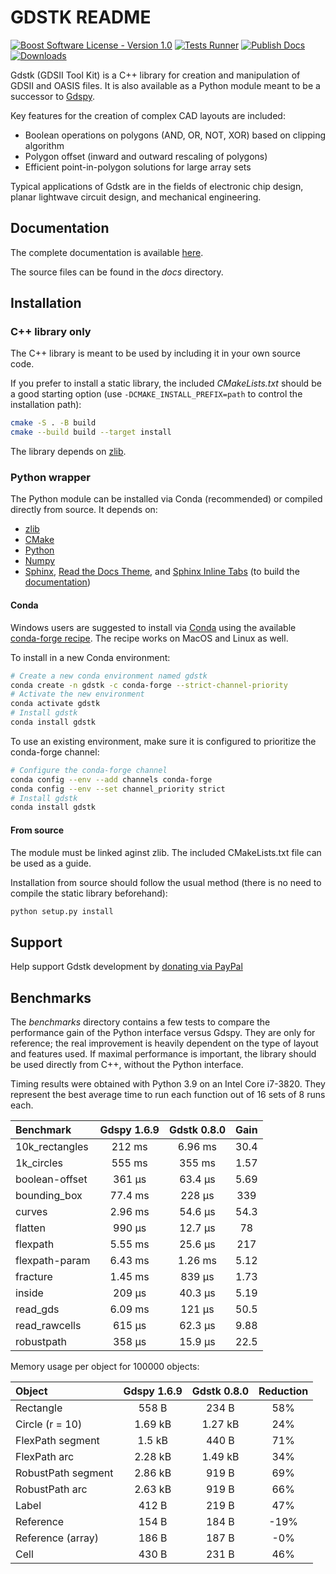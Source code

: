 # GDSTK README

[![Boost Software License - Version 1.0](https://img.shields.io/github/license/heitzmann/gdstk.svg)](https://www.boost.org/LICENSE_1_0.txt)
[![Tests Runner](https://github.com/heitzmann/gdstk/workflows/Tests%20Runner/badge.svg)](https://github.com/heitzmann/gdstk/actions)
[![Publish Docs](https://github.com/heitzmann/gdstk/workflows/Publish%20Docs/badge.svg)](http://heitzmann.github.io/gdstk)
[![Downloads](https://img.shields.io/github/downloads/heitzmann/gdstk/total.svg)](https://github.com/heitzmann/gdstk/releases)

Gdstk (GDSII Tool Kit) is a C++ library for creation and manipulation of GDSII and OASIS files.
It is also available as a Python module meant to be a successor to [Gdspy](https://github.com/heitzmann/gdspy).

Key features for the creation of complex CAD layouts are included:

* Boolean operations on polygons (AND, OR, NOT, XOR) based on clipping algorithm
* Polygon offset (inward and outward rescaling of polygons)
* Efficient point-in-polygon solutions for large array sets

Typical applications of Gdstk are in the fields of electronic chip design, planar lightwave circuit design, and mechanical engineering.


## Documentation

The complete documentation is available [here](http://heitzmann.github.io/gdstk).

The source files can be found in the _docs_ directory.


## Installation

### C++ library only

The C++ library is meant to be used by including it in your own source code.

If you prefer to install a static library, the included _CMakeLists.txt_ should be a good starting option (use `-DCMAKE_INSTALL_PREFIX=path` to control the installation path):

```sh
cmake -S . -B build
cmake --build build --target install
```

The library depends on [zlib](https://zlib.net/).

### Python wrapper

The Python module can be installed via Conda (recommended) or compiled directly from source.
It depends on:

* [zlib](https://zlib.net/)
* [CMake](https://cmake.org/)
* [Python](https://www.python.org/)
* [Numpy](https://numpy.org/)
* [Sphinx](https://www.sphinx-doc.org/), [Read the Docs Theme](https://sphinx-rtd-theme.readthedocs.io/), and [Sphinx Inline Tabs](https://sphinx-inline-tabs.readthedocs.io/) (to build the [documentation](http://heitzmann.github.io/gdstk))

#### Conda

Windows users are suggested to install via [Conda](https://www.anaconda.com/) using the available [conda-forge recipe](https://github.com/conda-forge/gdstk-feedstock).
The recipe works on MacOS and Linux as well.

To install in a new Conda environment:

```sh
# Create a new conda environment named gdstk
conda create -n gdstk -c conda-forge --strict-channel-priority
# Activate the new environment
conda activate gdstk
# Install gdstk
conda install gdstk
```

To use an existing environment, make sure it is configured to prioritize the conda-forge channel:

```sh
# Configure the conda-forge channel
conda config --env --add channels conda-forge
conda config --env --set channel_priority strict
# Install gdstk
conda install gdstk
```

#### From source

The module must be linked aginst zlib.
The included CMakeLists.txt file can be used as a guide.

Installation from source should follow the usual method (there is no need to compile the static library beforehand):

```sh
python setup.py install
```

## Support

Help support Gdstk development by [donating via PayPal](https://www.paypal.com/cgi-bin/webscr?cmd=_s-xclick&hosted_button_id=JD2EUE2WPPBQQ)


## Benchmarks

The _benchmarks_ directory contains a few tests to compare the performance gain of the Python interface versus Gdspy.
They are only for reference; the real improvement is heavily dependent on the type of layout and features used.
If maximal performance is important, the library should be used directly from C++, without the Python interface.

Timing results were obtained with Python 3.9 on an Intel Core i7-3820.
They represent the best average time to run each function out of 16 sets of 8 runs each.

| Benchmark        |   Gdspy 1.6.9    |   Gdstk 0.8.0    |   Gain   |
| :--------------- | :--------------: | :--------------: | :------: |
| 10k_rectangles   |      212 ms      |     6.96 ms      |   30.4   |
| 1k_circles       |      555 ms      |      355 ms      |   1.57   |
| boolean-offset   |      361 μs      |     63.4 μs      |   5.69   |
| bounding_box     |     77.4 ms      |      228 μs      |   339    |
| curves           |     2.96 ms      |     54.6 μs      |   54.3   |
| flatten          |      990 μs      |     12.7 μs      |    78    |
| flexpath         |     5.55 ms      |     25.6 μs      |   217    |
| flexpath-param   |     6.43 ms      |     1.26 ms      |   5.12   |
| fracture         |     1.45 ms      |      839 μs      |   1.73   |
| inside           |      209 μs      |     40.3 μs      |   5.19   |
| read_gds         |     6.09 ms      |      121 μs      |   50.5   |
| read_rawcells    |      615 μs      |     62.3 μs      |   9.88   |
| robustpath       |      358 μs      |     15.9 μs      |   22.5   |

Memory usage per object for 100000 objects:

| Object               |   Gdspy 1.6.9    |   Gdstk 0.8.0    | Reduction |
| :------------------- | :--------------: | :--------------: | :-------: |
| Rectangle            |      558 B       |      234 B       |    58%    |
| Circle (r = 10)      |     1.69 kB      |     1.27 kB      |    24%    |
| FlexPath segment     |      1.5 kB      |      440 B       |    71%    |
| FlexPath arc         |     2.28 kB      |     1.49 kB      |    34%    |
| RobustPath segment   |     2.86 kB      |      919 B       |    69%    |
| RobustPath arc       |     2.63 kB      |      919 B       |    66%    |
| Label                |      412 B       |      219 B       |    47%    |
| Reference            |      154 B       |      184 B       |    -19%   |
| Reference (array)    |      186 B       |      187 B       |    -0%    |
| Cell                 |      430 B       |      231 B       |    46%    |
